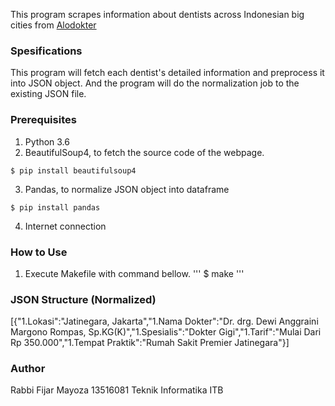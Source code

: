 This program scrapes information about dentists across Indonesian big cities from [Alodokter](https://www.alodokter.com/cari-dokter/dokter-gigi) 

### Spesifications
This program will fetch each dentist's detailed information and preprocess it into JSON object. And the program will do the normalization job to the existing JSON file.

### Prerequisites
1. Python 3.6
2. BeautifulSoup4, to fetch the source code of the webpage.
```
$ pip install beautifulsoup4

```
3. Pandas, to normalize JSON object into dataframe
 ```
$ pip install pandas

```
4. Internet connection

### How to Use
1. Execute Makefile with command bellow. 
'''
$ make
'''

### JSON Structure (Normalized)

[{"1.Lokasi":"Jatinegara, Jakarta","1.Nama Dokter":"Dr. drg. Dewi Anggraini Margono Rompas, Sp.KG(K)","1.Spesialis":"Dokter Gigi","1.Tarif":"Mulai Dari Rp 350.000","1.Tempat Praktik":"Rumah Sakit Premier Jatinegara"}]

### Author
Rabbi Fijar Mayoza
13516081
Teknik Informatika ITB